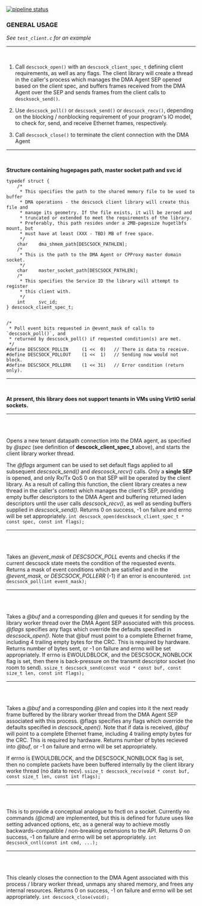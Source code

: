 [![pipeline status](https://gitlab.f5net.com/datapath/generic-descsock-library/badges/master/pipeline.svg)](https://gitlab.f5net.com/datapath/generic-descsock-library/commits/master)
### GENERAL USAGE
*See `test_client.c` for an example*
***
<br />

1)  Call `descsock_open()` with an `descsock_client_spec_t` defining
   client requirements, as well as any flags. The client library will
   create a thread in the caller's process which manages the DMA Agent
   SEP opened based on the client spec, and buffers frames received
   from the DMA Agent over the SEP and sends frames from the client
   calls to `descksock_send()`.

2)  Use `descsock_poll()` or `descsock_send()` or `descsock_recv()`, depending on
   the blocking / nonblocking requirement of your program's IO
   model, to check for, send, and receive Ethernet frames,
   respectively.

3)  Call `descsock_close()` to terminate the client connection with the DMA Agent
***
<br />

**Structure containing hugepages path, master socket path and svc id**
```
typedef struct {
    /*
     * This specifies the path to the shared memory file to be used to buffer
     * DMA operations - the descsock client library will create this file and
     * manage its geometry. If the file exists, it will be zeroed and
     * truncated or extended to meet the requirements of the library.
     * Preferably, this path resides under a 2MB-pagesize hugetlbfs mount, but
     * must have at least (XXX - TBD) MB of free space.
     */
    char    dma_shmem_path[DESCSOCK_PATHLEN];
    /*
     * This is the path to the DMA Agent or CPProxy master domain socket.
     */
    char    master_socket_path[DESCSOCK_PATHLEN];
    /*
     * This specifies the Service ID the library will attempt to register
     * this client with.
     */
    int     svc_id;
} descsock_client_spec_t;


/*
 * Poll event bits requested in @event_mask of calls to `descsock_poll()`, and
 * returned by descsock_poll() if requested condition(s) are met.
 */
#define DESCSOCK_POLLIN     (1 <<  0)   // There is data to receive.
#define DESCSOCK_POLLOUT    (1 <<  1)   // Sending now would not block.
#define DESCSOCK_POLLERR    (1 << 31)   // Error condition (return only).
```
***
<br />

**At present, this library does not support tenants in VMs using VirtIO serial sockets.**
***
<br />
<br />

Opens a new tenant datapath connection into the DMA agent, as specified by _@spec_ (see definition of **descock_client_spec_t** above),
and starts the client library worker thread.

The _@flags_ argument can be used to set default flags applied to all subsequent _descsock_send()_  and _descosck_recv()_ calls.
Only a **single SEP** is opened, and only Rx/Tx QoS 0 on that SEP will be operated by the client library.
As a result of calling this function, the client library creates a new thread in the caller's  context which manages the client's SEP,
providing empty buffer descriptors to the DMA Agent and buffering returned laden descriptors until the user calls _descsock_recv()_,
as well as sending buffers supplied in _descsock_send()_.
Returns 0 on success, -1 on failure and errno will be set appropriately.
`int descsock_open(descksock_client_spec_t * const spec, const int flags);`
***
<br />
<br />

Takes an _@event_mask_ of _DESCSOCK_POLL_ events and checks if the current descsock state meets the condition of the requested events.
Returns a mask of event conditions which are satisfied and in the _@event_mask_, or _DESCSOCK_POLLERR_ (-1) if an error is encountered.
`int descsock_poll(int event_mask);`
***
<br />
<br />

Takes a _@buf_ and a corresponding _@len_ and queues it for sending by the library worker thread over the DMA Agent SEP associated with this process.
_@flags_ specifies any flags which override the defaults specified in _descsock_open()_.
Note that @buf must point to a complete Ethernet frame, including 4 trailing empty bytes for the CRC. This is required by hardware.
Returns number of bytes sent, or -1 on failure and errno will be set appropriately.
If errno is EWOULDBLOCK, and the DESCSOCK_NONBLOCK flag is set, then there is
back-pressure on the transmit descriptor socket (no room to send).
`ssize_t descsock_send(const void * const buf, const size_t len, const int flags);`
***
<br />
<br />

Takes a _@buf_ and a corresponding _@len_ and copies into it the next ready frame buffered by the library worker thread from the DMA Agent SEP associated
with this process. @flags specifies any flags which override the defaults specified in _descsock_open()_.
Note that if data is received, _@buf_ will point to a complete Ethernet frame, including 4 trailing empty bytes for the CRC. This is required by
hardware.
Returns number of bytes recieved into _@buf_, or -1 on failure and errno will be set appropriately.

If errno is EWOULDBLOCK, and the DESCSOCK_NONBLOCK flag is set, then no complete packets have been buffered internally by the client library
worke thread (no data to recv).
`ssize_t descsock_recv(void * const buf, const size_t len, const int flags);`
***
<br />
<br />

This is to provide a conceptual analogue to fnctl on a socket. Currently no
commands _(@cmd)_ are implemented, but this is defined for future uses like setting advanced options, etc, as a general way to achieve mostly
backwards-compatible / non-breaking extensions to the API. Returns 0 on success, -1 on failure and errno will be set appropriately.
`int descsock_cntl(const int cmd, ...);`
***
<br />
<br />

This cleanly closes the connection to the DMA Agent associated with this process / library worker thread, unmaps any shared memory, and frees any
internal resources. Returns 0 on success, -1 on failure and errno will be set appropriately.
`int descsock_close(void);`
<br />
<br />

